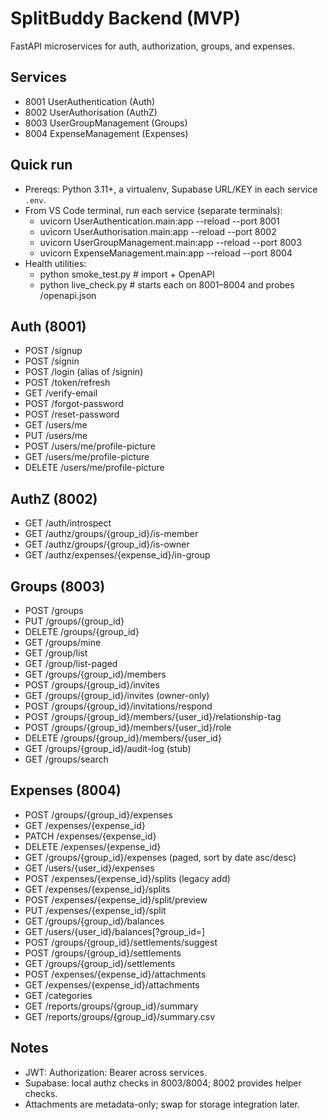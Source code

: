 # SplitBuddy Backend (MVP)

FastAPI microservices for auth, authorization, groups, and expenses.

## Services
- 8001 UserAuthentication (Auth)
- 8002 UserAuthorisation (AuthZ)
- 8003 UserGroupManagement (Groups)
- 8004 ExpenseManagement (Expenses)

## Quick run
- Prereqs: Python 3.11+, a virtualenv, Supabase URL/KEY in each service `.env`.
- From VS Code terminal, run each service (separate terminals):
  - uvicorn UserAuthentication.main:app --reload --port 8001
  - uvicorn UserAuthorisation.main:app --reload --port 8002
  - uvicorn UserGroupManagement.main:app --reload --port 8003
  - uvicorn ExpenseManagement.main:app --reload --port 8004
- Health utilities:
  - python smoke_test.py  # import + OpenAPI
  - python live_check.py  # starts each on 8001–8004 and probes /openapi.json

## Auth (8001)
- POST /signup
- POST /signin
- POST /login (alias of /signin)
- POST /token/refresh
- GET /verify-email
- POST /forgot-password
- POST /reset-password
- GET /users/me
- PUT /users/me
- POST /users/me/profile-picture
- GET /users/me/profile-picture
- DELETE /users/me/profile-picture

## AuthZ (8002)
- GET /auth/introspect
- GET /authz/groups/{group_id}/is-member
- GET /authz/groups/{group_id}/is-owner
- GET /authz/expenses/{expense_id}/in-group

## Groups (8003)
- POST /groups
- PUT /groups/{group_id}
- DELETE /groups/{group_id}
- GET /groups/mine
- GET /group/list
- GET /group/list-paged
- GET /groups/{group_id}/members
- POST /groups/{group_id}/invites
- GET /groups/{group_id}/invites (owner-only)
- POST /groups/{group_id}/invitations/respond
- POST /groups/{group_id}/members/{user_id}/relationship-tag
- POST /groups/{group_id}/members/{user_id}/role
- DELETE /groups/{group_id}/members/{user_id}
- GET /groups/{group_id}/audit-log (stub)
- GET /groups/search

## Expenses (8004)
- POST /groups/{group_id}/expenses
- GET /expenses/{expense_id}
- PATCH /expenses/{expense_id}
- DELETE /expenses/{expense_id}
- GET /groups/{group_id}/expenses  (paged, sort by date asc/desc)
- GET /users/{user_id}/expenses
- POST /expenses/{expense_id}/splits (legacy add)
- GET /expenses/{expense_id}/splits
- POST /expenses/{expense_id}/split/preview
- PUT /expenses/{expense_id}/split
- GET /groups/{group_id}/balances
- GET /users/{user_id}/balances[?group_id=]
- POST /groups/{group_id}/settlements/suggest
- POST /groups/{group_id}/settlements
- GET /groups/{group_id}/settlements
- POST /expenses/{expense_id}/attachments
- GET /expenses/{expense_id}/attachments
- GET /categories
- GET /reports/groups/{group_id}/summary
- GET /reports/groups/{group_id}/summary.csv

## Notes
- JWT: Authorization: Bearer <token> across services.
- Supabase: local authz checks in 8003/8004; 8002 provides helper checks.
- Attachments are metadata-only; swap for storage integration later.
